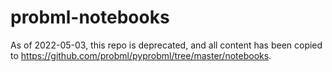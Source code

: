 # probml-notebooks


As of 2022-05-03, this repo is deprecated, and all content has been copied to
https://github.com/probml/pyprobml/tree/master/notebooks.


